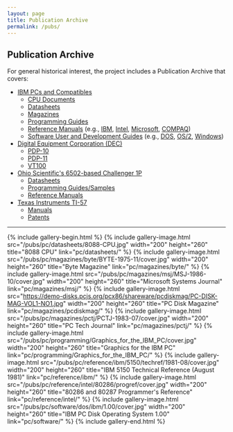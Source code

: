 ```yaml
---
layout: page
title: Publication Archive
permalink: /pubs/
---
```


Publication Archive
-------------------

For general historical interest, the project includes a Publication Archive that covers:

* [IBM PCs and Compatibles](pc/)
    * [CPU Documents](pc/reference/intel/)
    * [Datasheets](pc/datasheets/)
    * [Magazines](pc/magazines/)
    * [Programming Guides](pc/programming/)
    * [Reference Manuals](pc/reference/) (e.g., [IBM](pc/reference/ibm/), [Intel](pc/reference/intel/), [Microsoft](pc/reference/microsoft/), [COMPAQ](pc/reference/compaq/))
    * [Software User and Development Guides](pc/software/) (e.g., [DOS](pc/software/dos/), [OS/2](pc/software/os2/), [Windows](pc/software/windows/))
* [Digital Equipment Corporation (DEC)](dec/)
    * [PDP-10](dec/pdp10/)
    * [PDP-11](dec/pdp11/)
    * [VT100](dec/vt100/)
* [Ohio Scientific's 6502-based Challenger 1P](c1p/)
    * [Datasheets](c1p/datasheets/)
    * [Programming Guides/Samples](c1p/programming/)
    * [Reference Manuals](c1p/techref/)
* [Texas Instruments TI-57](/devices/ti57/)
    * [Manuals](/devices/ti57/docs/)
    * [Patents](/devices/ti57/patents/)

---

{% include gallery-begin.html %}
{% include gallery-image.html src="/pubs/pc/datasheets/8088-CPU.jpg" width="200" height="260" title="8088 CPU" link="pc/datasheets/" %}
{% include gallery-image.html src="/pubs/pc/magazines/byte/BYTE-1975-11/cover.jpg" width="200" height="260" title="Byte Magazine" link="pc/magazines/byte/" %}
{% include gallery-image.html src="/pubs/pc/magazines/msj/MSJ-1986-10/cover.jpg" width="200" height="260" title="Microsoft Systems Journal" link="pc/magazines/msj/" %}
{% include gallery-image.html src="https://demo-disks.pcjs.org/pcx86/shareware/pcdiskmag/PC-DISK-MAG-VOL1-NO1.jpg" width="200" height="260" title="PC Disk Magazine" link="pc/magazines/pcdiskmag/" %}
{% include gallery-image.html src="/pubs/pc/magazines/pctj/PCTJ-1983-07/cover.jpg" width="200" height="260" title="PC Tech Journal" link="pc/magazines/pctj/" %}
{% include gallery-image.html src="/pubs/pc/programming/Graphics_for_the_IBM_PC/cover.jpg" width="200" height="260" title="Graphics for the IBM PC" link="pc/programming/Graphics_for_the_IBM_PC/" %}
{% include gallery-image.html src="/pubs/pc/reference/ibm/5150/techref/1981-08/cover.jpg" width="200" height="260" title="IBM 5150 Technical Reference (August 1981)" link="pc/reference/ibm/" %}
{% include gallery-image.html src="/pubs/pc/reference/intel/80286/progref/cover.jpg" width="200" height="260" title="80286 and 80287 Programmer's Reference" link="pc/reference/intel/" %}
{% include gallery-image.html src="/pubs/pc/software/dos/ibm/1.00/cover.jpg" width="200" height="260" title="IBM PC Disk Operating System 1.00" link="pc/software/" %}
{% include gallery-end.html %}
